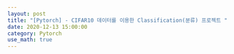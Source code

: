 ```yaml
---
layout: post
title: "[Pytorch] - CIFAR10 데이터를 이용한 Classification(분류) 프로젝트 "
date: 2020-12-13 15:00:00
category: Pytorch
use_math: true
---
```


